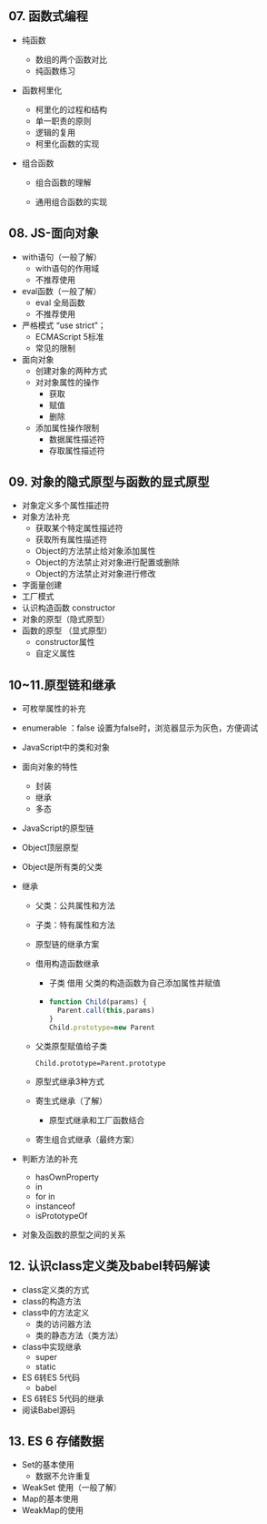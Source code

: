 ## 07. 函数式编程



- 纯函数
  - 数组的两个函数对比
  - 纯函数练习
  
- 函数柯里化
  - 柯里化的过程和结构
  - 单一职责的原则
  - 逻辑的复用
  - 柯里化函数的实现
  
- 组合函数

  - 组合函数的理解

  - 通用组合函数的实现
  
    

## 08. JS-面向对象

- with语句（一般了解）
  - with语句的作用域
  - 不推荐使用
- eval函数（一般了解）
  - eval 全局函数
  - 不推荐使用
- 严格模式 “use strict”；
  - ECMAScript 5标准
  - 常见的限制
- 面向对象
  - 创建对象的两种方式
  - 对对象属性的操作
    - 获取
    - 赋值
    - 删除
  - 添加属性操作限制
    - 数据属性描述符
    - 存取属性描述符

## 09. 对象的隐式原型与函数的显式原型

- 对象定义多个属性描述符
- 对象方法补充
  - 获取某个特定属性描述符
  - 获取所有属性描述符
  - Object的方法禁止给对象添加属性
  - Object的方法禁止对对象进行配置或删除
  - Object的方法禁止对对象进行修改
- 字面量创建
- 工厂模式
- 认识构造函数 constructor
- 对象的原型（隐式原型）
- 函数的原型 （显式原型）
  - constructor属性
  - 自定义属性

## 10~11.原型链和继承

- 可枚举属性的补充
  
- enumerable ：false  设置为false时，浏览器显示为灰色，方便调试
  
- JavaScript中的类和对象

- 面向对象的特性
  - 封装 
  - 继承
  - 多态

- JavaScript的原型链

- Object顶层原型

- Object是所有类的父类

- 继承
  - 父类：公共属性和方法

  - 子类：特有属性和方法

  - 原型链的继承方案

  - 借用构造函数继承
    - 子类 借用 父类的构造函数为自己添加属性并赋值

    - ```js
      function Child(params) {
        Parent.call(this,params)
      }
      Child.prototype=new Parent
      ```

  - 父类原型赋值给子类

    ```JS
    Child.prototype=Parent.prototype
    ```

  - 原型式继承3种方式

  - 寄生式继承（了解）

    - 原型式继承和工厂函数结合

  - 寄生组合式继承（最终方案）

- 判断方法的补充

  - hasOwnProperty
  - in
  - for in
  - instanceof
  - isPrototypeOf

- 对象及函数的原型之间的关系

## 12.  认识class定义类及babel转码解读

- class定义类的方式
- class的构造方法
- class中的方法定义
  -  类的访问器方法
  - 类的静态方法（类方法）
- class中实现继承
  - super  
  - static
- ES 6转ES 5代码
  - babel
- ES 6转ES 5代码的继承
- 阅读Babel源码

## 13. ES 6 存储数据

- Set的基本使用
  -  数据不允许重复
- WeakSet 使用（一般了解）
- Map的基本使用
-  WeakMap的使用













